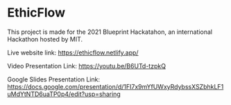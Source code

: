 # EthicFlow

This project is made for the 2021 Blueprint Hackatahon, an international Hackathon hosted by MIT.

Live website link: https://ethicflow.netlify.app/

Video Presentation Link: https://youtu.be/B6UTd-tzpkQ

Google Slides Presentation Link: https://docs.google.com/presentation/d/1FI7x9mYfUWxyRdybssXSZbhkLF1uMdYtNTD6uaTP0p4/edit?usp=sharing
